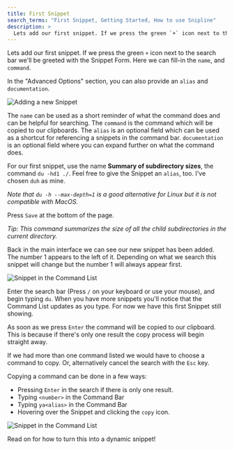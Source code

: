 ```yaml
---
title: First Snippet
search_terms: "First Snippet, Getting Started, How to use Snipline"
description: >
  Lets add our first snippet. If we press the green `+` icon next to the search bar we'll be greeted with the Snippet Form. Here we can fill-in the `name`, and `command`. 
---
```


Lets add our first snippet. If we press the green `+` icon next to the search bar we'll be greeted with the Snippet Form. Here we can fill-in the `name`, and `command`. 

In the "Advanced Options" section, you can also provide an `alias` and `documentation`.

![Adding a new Snippet](/images/snipline/Snippet-Form.png)

The `name` can be used as a short reminder of what the command does and can be helpful for searching. The `command` is the command which will be copied to our clipboards. The `alias` is an optional field which can be used as a shortcut for referencing a snippets in the command bar. `documentation` is an optional field where you can expand further on what the command does.

For our first snippet, use the name **Summary of subdirectory sizes**, the command `du -hd1 ./`. Feel free to give the Snippet an `alias`, too. I've chosen `duh` as mine. 

_Note that `du -h --max-depth=1` is a good alternative for Linux but it is not compatible with MacOS._

Press `Save` at the bottom of the page.

*Tip: This command summarizes the size of all the child subdirectories in the current directory.*

Back in the main interface we can see our new snippet has been added. The number 1 appears to the left of it. Depending on what we search this snippet will change but the number 1 will always appear first.

<div class="text-center">
<img alt="Snippet in the Command List" src="/images/snipline/Screenshot-2019-09-13-10.18.58.png">
</div>

Enter the search bar (Press `/` on your keyboard or use your mouse), and begin typing `du`. When you have more snippets you'll notice that the Command List updates as you type. For now we have this first Snippet still showing.

As soon as we press `Enter` the command will be copied to our clipboard. This is because if there's only one result the copy process will begin straight away. 

If we had more than one command listed we would have to choose a command to copy. Or, alternatively cancel the search with the `Esc` key.

Copying a command can be done in a few ways:

* Pressing `Enter` in the search if there is only one result.
* Typing `<number>` in the Command Bar
* Typing `ya<alias>` in the Command Bar
* Hovering over the Snippet and clicking the `copy` icon.

<div class="text-center">
<img alt="Snippet in the Command List" src="/images/snipline/Screenshot-2019-09-13-10.19.16.png">
</div>

Read on for how to turn this into a dynamic snippet!
